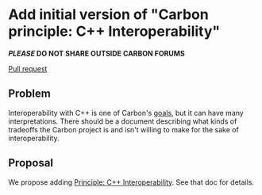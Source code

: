 # Add initial version of "Carbon principle: C++ Interoperability"

<!--
Part of the Carbon Language, under the Apache License v2.0 with LLVM
Exceptions. See /LICENSE for license information.
SPDX-License-Identifier: Apache-2.0 WITH LLVM-exception
-->

**_PLEASE_ DO NOT SHARE OUTSIDE CARBON FORUMS**

[Pull request](https://github.com/carbon-language/carbon-lang/pull/62)

## Problem

Interoperability with C++ is one of Carbon's
[goals](https://github.com/carbon-language/carbon-lang/blob/master/docs/project/goals.md),
but it can have many interpretations. There should be a document describing what
kinds of tradeoffs the Carbon project is and isn't willing to make for the sake
of interoperability.

## Proposal

We propose adding
[Principle: C++ Interoperability](../docs/project/principles/interoperability.md).
See that doc for details.
